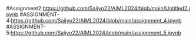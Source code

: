 #Assignment2:https://github.com/Saijyo22/AIML2024/blob/main/Untitled2.ipynb
#ASSIGNMENT-4:https://github.com/Saijyo22/AIML2024/blob/main/assignment_4.ipynb
#ASSIGNMENT-5:https://github.com/Saijyo22/AIML2024/blob/main/assignment_5.ipynb
